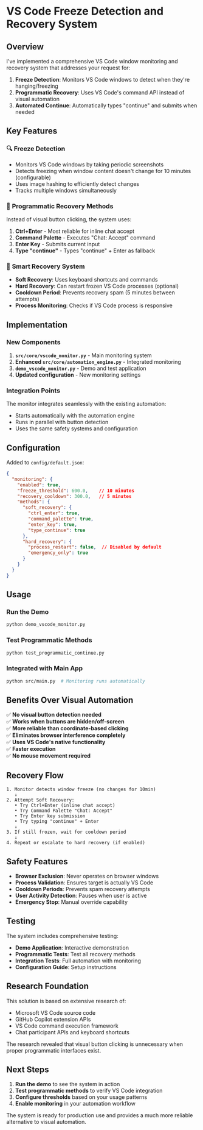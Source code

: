 # VS Code Freeze Detection and Recovery System

## Overview

I've implemented a comprehensive VS Code window monitoring and recovery system that addresses your request for:

1. **Freeze Detection**: Monitors VS Code windows to detect when they're hanging/freezing
2. **Programmatic Recovery**: Uses VS Code's command API instead of visual automation
3. **Automated Continue**: Automatically types "continue" and submits when needed

## Key Features

### 🔍 **Freeze Detection**
- Monitors VS Code windows by taking periodic screenshots
- Detects freezing when window content doesn't change for 10 minutes (configurable)
- Uses image hashing to efficiently detect changes
- Tracks multiple windows simultaneously

### 🔧 **Programmatic Recovery Methods**
Instead of visual button clicking, the system uses:

1. **Ctrl+Enter** - Most reliable for inline chat accept
2. **Command Palette** - Executes "Chat: Accept" command
3. **Enter Key** - Submits current input
4. **Type "continue"** - Types "continue" + Enter as fallback

### 🚨 **Smart Recovery System**
- **Soft Recovery**: Uses keyboard shortcuts and commands
- **Hard Recovery**: Can restart frozen VS Code processes (optional)
- **Cooldown Period**: Prevents recovery spam (5 minutes between attempts)
- **Process Monitoring**: Checks if VS Code process is responsive

## Implementation

### **New Components**

1. **`src/core/vscode_monitor.py`** - Main monitoring system
2. **Enhanced `src/core/automation_engine.py`** - Integrated monitoring
3. **`demo_vscode_monitor.py`** - Demo and test application
4. **Updated configuration** - New monitoring settings

### **Integration Points**

The monitor integrates seamlessly with the existing automation:
- Starts automatically with the automation engine
- Runs in parallel with button detection
- Uses the same safety systems and configuration

## Configuration

Added to `config/default.json`:

```json
{
  "monitoring": {
    "enabled": true,
    "freeze_threshold": 600.0,    // 10 minutes
    "recovery_cooldown": 300.0,   // 5 minutes
    "methods": {
      "soft_recovery": {
        "ctrl_enter": true,
        "command_palette": true,
        "enter_key": true,
        "type_continue": true
      },
      "hard_recovery": {
        "process_restart": false,  // Disabled by default
        "emergency_only": true
      }
    }
  }
}
```

## Usage

### **Run the Demo**
```bash
python demo_vscode_monitor.py
```

### **Test Programmatic Methods**
```bash
python test_programmatic_continue.py
```

### **Integrated with Main App**
```bash
python src/main.py  # Monitoring runs automatically
```

## Benefits Over Visual Automation

✅ **No visual button detection needed**  
✅ **Works when buttons are hidden/off-screen**  
✅ **More reliable than coordinate-based clicking**  
✅ **Eliminates browser interference completely**  
✅ **Uses VS Code's native functionality**  
✅ **Faster execution**  
✅ **No mouse movement required**  

## Recovery Flow

```
1. Monitor detects window freeze (no changes for 10min)
   ↓
2. Attempt Soft Recovery:
   • Try Ctrl+Enter (inline chat accept)
   • Try Command Palette "Chat: Accept"
   • Try Enter key submission
   • Try typing "continue" + Enter
   ↓
3. If still frozen, wait for cooldown period
   ↓
4. Repeat or escalate to hard recovery (if enabled)
```

## Safety Features

- **Browser Exclusion**: Never operates on browser windows
- **Process Validation**: Ensures target is actually VS Code
- **Cooldown Periods**: Prevents spam recovery attempts
- **User Activity Detection**: Pauses when user is active
- **Emergency Stop**: Manual override capability

## Testing

The system includes comprehensive testing:

- **Demo Application**: Interactive demonstration
- **Programmatic Tests**: Test all recovery methods
- **Integration Tests**: Full automation with monitoring
- **Configuration Guide**: Setup instructions

## Research Foundation

This solution is based on extensive research of:
- Microsoft VS Code source code
- GitHub Copilot extension APIs
- VS Code command execution framework
- Chat participant APIs and keyboard shortcuts

The research revealed that visual button clicking is unnecessary when proper programmatic interfaces exist.

## Next Steps

1. **Run the demo** to see the system in action
2. **Test programmatic methods** to verify VS Code integration
3. **Configure thresholds** based on your usage patterns
4. **Enable monitoring** in your automation workflow

The system is ready for production use and provides a much more reliable alternative to visual automation.
